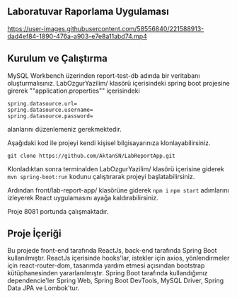 ## Laboratuvar Raporlama Uygulaması


https://user-images.githubusercontent.com/58556840/221588913-dad4ef84-1890-476a-a903-e7e8a11abd74.mp4

## Kurulum ve Çalıştırma

MySQL Workbench üzerinden report-test-db adında bir veritabanı oluşturmalısınız.
LabOzgurYazilim/ klasörü içerisindeki spring boot projesine girerek ""application.properties"" içerisindeki
```
spring.datasource.url=
spring.datasource.username=
spring.datasource.password=
```
alanlarını düzenlemeniz gerekmektedir.

Aşağıdaki kod ile projeyi kendi kişisel bilgisayarınıza klonlayabilirsiniz.

```
git clone https://github.com/AktanSN/LabReportApp.git
```

Klonladıktan sonra terminalden LabOzgurYazilim/ klasörü içerisine giderek 
``
mvn spring-boot:run
``
kodunu çalıştırarak projeyi başlatabilirsiniz.

Ardından front/lab-report-app/ klasörüne giderek
``
npm i
``
``
npm start
``
adımlarını izleyerek React uygulamasını ayağa kaldırabilirsiniz.

Proje 8081 portunda çalışmaktadır.






## Proje İçeriği
Bu projede front-end tarafında ReactJs, back-end tarafında Spring Boot kullanılmıştır. ReactJs içerisinde hooks'lar, istekler için axios, yönlendirmeler için react-router-dom, tasarımda yardım etmesi açısından bootstrap kütüphanesinden yararlanılmıştır. Spring Boot tarafında kullandığımız dependencie'ler Spring Web, Spring Boot DevTools, MySQL Driver, Spring Data JPA ve Lombok'tur.




